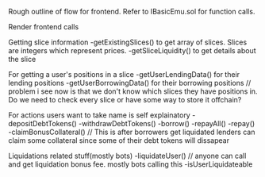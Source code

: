 Rough outline of flow for frontend. Refer to IBasicEmu.sol for function calls.

Render frontend calls

Getting slice information
-getExistingSlices() to get array of slices. Slices are integers which represent prices.
-getSliceLiquidity() to get details about the slice

For getting a user's positions in a slice
-getUserLendingData() for their lending positions
-getUserBorrowingData() for their borrowing positions // problem i see now is that we don't know which slices they have positions in. Do we need to check every slice or have some way to store it offchain?

For actions users want to take name is self explainatory
-depositDebtTokens()
-withdrawDebtTokens()
-borrow()
-repayAll()
-repay()
-claimBonusCollateral() // This is after borrowers get liquidated lenders can claim some collateral since some of their debt tokens will dissapear

Liquidations related stuff(mostly bots)
-liquidateUser() // anyone can call and get liquidation bonus fee. mostly bots calling this
-isUserLiquidateable
